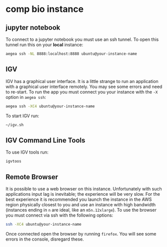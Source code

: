 # comp bio instance

## jupyter notebook

To connect to a jupyter notebook you must use an ssh tunnel. To open this tunnel run this on your **local** instance:

```bash
aegea ssh -NL 8888:localhost:8888 ubuntu@your-instance-name
```

## IGV

IGV has a graphical user interface. It is a little strange to run an application with a graphical user interface remotely. You may see some errors and need to re-start. To run the app you must connect you your instance with the `-X` option in `aegea ssh`:

```bash
aegea ssh -XC4 ubuntu@your-instance-name
```

To start IGV run:

```bash
~/igv.sh
```

## IGV Command Line Tools

To use IGV tools  run:

```bash
igvtoos
```

## Remote Browser

It is possible to use a web browser on this instance. Unfortunately with such applications input lag is inevitable; the experience will be very slow. For the best experience it is recommended you launch the instance in the AWS region physically closest to you and use an instance with high bandwidth (instances ending in `n` are ideal, like an `m5n.12xlarge`). To use the browser you must connect via ssh with the following options:

```bash
ssh -XC4 ubuntu@your-instance-name
```

Once connected open the browser by running `firefox`. You will see some errors in the console, disregard these.

